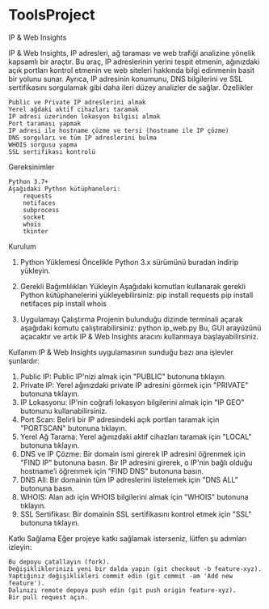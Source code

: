 # ToolsProject
IP &amp; Web Insights

IP & Web Insights, IP adresleri, ağ taraması ve web trafiği analizine yönelik kapsamlı bir araçtır. Bu araç, IP adreslerinin yerini tespit etmenin, ağınızdaki açık portları kontrol etmenin ve web siteleri hakkında bilgi edinmenin basit bir yolunu sunar. Ayrıca, IP adresinin konumunu, DNS bilgilerini ve SSL sertifikasını sorgulamak gibi daha ileri düzey analizler de sağlar.
Özellikler

    Public ve Private IP adreslerini almak
    Yerel ağdaki aktif cihazları taramak
    IP adresi üzerinden lokasyon bilgisi almak
    Port taraması yapmak
    IP adresi ile hostname çözme ve tersi (hostname ile IP çözme)
    DNS sorguları ve tüm IP adreslerini bulma
    WHOIS sorgusu yapma
    SSL sertifikası kontrolü

Gereksinimler

    Python 3.7+
    Aşağıdaki Python kütüphaneleri:
        requests
        netifaces
        subprocess
        socket
        whois
        tkinter

Kurulum
1. Python Yüklemesi
Öncelikle Python 3.x sürümünü buradan indirip yükleyin.

2. Gerekli Bağımlılıkları Yükleyin
Aşağıdaki komutları kullanarak gerekli Python kütüphanelerini yükleyebilirsiniz:
pip install requests
pip install netifaces
pip install whois

3. Uygulamayı Çalıştırma
Projenin bulunduğu dizinde terminali açarak aşağıdaki komutu çalıştırabilirsiniz:
python ip_web.py
Bu, GUI arayüzünü açacaktır ve artık IP & Web Insights aracını kullanmaya başlayabilirsiniz.

Kullanım
IP & Web Insights uygulamasının sunduğu bazı ana işlevler şunlardır:
1. Public IP: Public IP'nizi almak için "PUBLIC" butonuna tıklayın.
2. Private IP: Yerel ağınızdaki private IP adresini görmek için "PRIVATE" butonuna tıklayın.
3. IP Lokasyonu: IP'nin coğrafi lokasyon bilgilerini almak için "IP GEO" butonunu kullanabilirsiniz.
4. Port Scan: Belirli bir IP adresindeki açık portları taramak için "PORTSCAN" butonuna tıklayın.
5. Yerel Ağ Tarama: Yerel ağınızdaki aktif cihazları taramak için "LOCAL" butonuna tıklayın.
6. DNS ve IP Çözme:
    Bir domain ismi girerek IP adresini öğrenmek için "FIND IP" butonuna basın.
    Bir IP adresini girerek, o IP'nin bağlı olduğu hostname’i öğrenmek için "FIND DNS" butonuna basın.
7. DNS All: Bir domainin tüm IP adreslerini listelemek için "DNS ALL" butonuna basın.
8. WHOIS: Alan adı için WHOIS bilgilerini almak için "WHOIS" butonuna tıklayın.
9. SSL Sertifikası: Bir domainin SSL sertifikasını kontrol etmek için "SSL" butonuna tıklayın.

Katkı Sağlama
Eğer projeye katkı sağlamak isterseniz, lütfen şu adımları izleyin:

    Bu depoyu çatallayın (fork).
    Değişikliklerinizi yeni bir dalda yapın (git checkout -b feature-xyz).
    Yaptığınız değişiklikleri commit edin (git commit -am 'Add new feature').
    Dalınızı remote depoya push edin (git push origin feature-xyz).
    Bir pull request açın.
